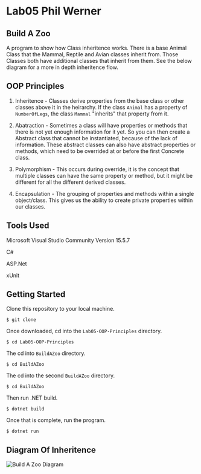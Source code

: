 # Lab05 Phil Werner

## Build A Zoo
A program to show how Class inheritence works. There is a base Animal
Class that the Mammal, Reptile and Avian classes inherit from. Those
Classes both have additional classes that inherit from them. See the below
diagram for a more in depth inheritence flow.

## OOP Principles
1. Inheritence - Classes derive properties from the base class or other classes
above it in the heirarchy. If the class ```Animal``` has a property of ```NumberOfLegs```,
the class ```Mammal``` "inherits" that property from it.

2. Abatraction - Sometimes a class will have properties or methods that there is not
yet enough information for it yet. So you can then create a Abstract class that cannot
be instantiated, because of the lack of information. These abstract classes can also
have abstract properties or methods, which need to be overrided at or before the first
Concrete class.

3. Polymorphism - This occurs during override, it is the concept that multiple classes
can have the same property or method, but it might be different for all the different
derived classes.

4. Encapsulation - The grouping of properties and methods within a single object/class.
This gives us the ability to create private properties within our classes. 

## Tools Used
Microsoft Visual Studio Community Version 15.5.7

C#

ASP.Net

xUnit

## Getting Started

Clone this repository to your local machine.
```
$ git clone 
```
Once downloaded, cd into the ```Lab05-OOP-Principles``` directory.
```
$ cd Lab05-OOP-Principles
```
The cd into ```BuildAZoo``` directory.
```
$ cd BuildAZoo
```
The cd into the second ```BuildAZoo``` directory.
```
$ cd BuildAZoo
```
Then run .NET build.
```
$ dotnet build
```
Once that is complete, run the program.
```
$ dotnet run
```

## Diagram Of Inheritence

![Build A Zoo Diagram](https://github.com/philipwerner/Lab05-OOP-Principles/blob/lab05-phil/OOP_Examples/BuildAZoo.jpg)
